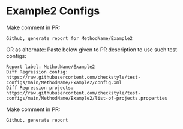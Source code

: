 # Example2 Configs
Make comment in PR:
```
Github, generate report for MethodName/Example2
```
OR as alternate:
Paste below given to PR description to use such test configs:
```
Report label: MethodName/Example2
Diff Regression config: https://raw.githubusercontent.com/checkstyle/test-configs/main/MethodName/Example2/config.xml
Diff Regression projects: https://raw.githubusercontent.com/checkstyle/test-configs/main/MethodName/Example2/list-of-projects.properties
```
Make comment in PR:
```
Github, generate report
```
